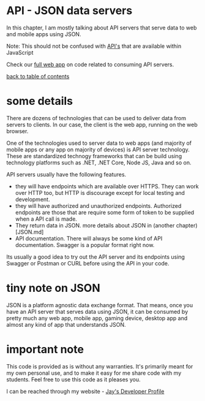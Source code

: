 # API - JSON data servers

In this chapter, I am mostly talking about API servers that serve data to web and mobile apps using JSON.

Note: This should not be confused with [API's](https://developer.mozilla.org/en-US/docs/Web/API) that are available within JavaScript

Check our [full web app](fullwebapp.md) on code related to consuming API servers.

[back to table of contents](readme.md)

# some details

There are dozens of technologies that can be used to deliver data from servers to clients. In our case, the client is the web app, running on the web browser. 

One of the technologies used to server data to web apps (and majority of mobile apps or any app on majority of devices) is API server technology. These are standardized technogy frameworks that can be build using technology platforms such as .NET, .NET Core, Node JS, Java and so on.

API servers usually have the following features. 

* they will have endpoints which are available over HTTPS. They can work over HTTP too, but HTTP is discourage except for local testing and development.
* they will have authorized and unauthorized endpoints. Authorized endpoints are those that are require some form of token to be supplied when a API call is made. 
* They return data in JSON. more details about JSON in (another chapter)[JSON.md]
* API documentation. There will always be some kind of API documentation. Swagger is a popular format right now. 

Its usually a good idea to try out the API server and its endpoints using Swagger or Postman or CURL before using the API in your code.

# tiny note on JSON

JSON is a platform agnostic data exchange format. That means, once you have an API server that serves data using JSON, it can be consumed by pretty much any web app, mobile app, gaming device, desktop app and almost any kind of app that understands JSON. 

# important note 

This code is provided as is without any warranties. It's primarily meant for my own personal use, and to make it easy for me share code with my students. Feel free to use this code as it pleases you.

I can be reached through my website - [Jay's Developer Profile](https://jay-study-nildana.github.io/developerprofile)